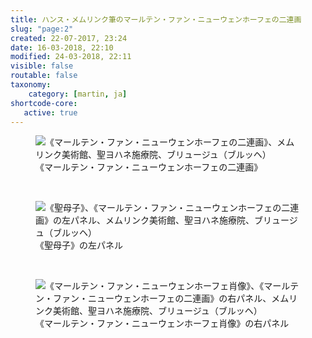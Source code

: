 ```yaml
---
title: ハンス・メムリンク筆のマールテン・ファン・ニューウェンホーフェの二連画
slug: "page:2"
created: 22-07-2017, 23:24
date: 16-03-2018, 22:10
modified: 24-03-2018, 22:11
visible: false
routable: false
taxonomy:
    category: [martin, ja]
shortcode-core:
   active: true
---
```

<figure><picture>
<source
sizes="(max-width: 767px) 98vw, (min-width: 959px) 50vw, 86vw"
srcset="
/user/sites/docs/pages/01.home/06.bruges/01.hopital-saint-jean/03.martin/02.martin_2/martin3-280.webp 280w,
/user/sites/docs/pages/01.home/06.bruges/01.hopital-saint-jean/03.martin/02.martin_2/martin3-380.webp 380w,
/user/sites/docs/pages/01.home/06.bruges/01.hopital-saint-jean/03.martin/02.martin_2/martin3-480.webp 480w,
/user/sites/docs/pages/01.home/06.bruges/01.hopital-saint-jean/03.martin/02.martin_2/martin3-640.webp 640w,
/user/sites/docs/pages/01.home/06.bruges/01.hopital-saint-jean/03.martin/02.martin_2/martin3-840.webp 840w,
/user/sites/docs/pages/01.home/06.bruges/01.hopital-saint-jean/03.martin/02.martin_2/martin3-1280.webp 1280w,
/user/sites/docs/pages/01.home/06.bruges/01.hopital-saint-jean/03.martin/02.martin_2/martin3-1600.webp 1600w,
/user/sites/docs/pages/01.home/06.bruges/01.hopital-saint-jean/03.martin/02.martin_2/martin3-1920.webp 1920w"
type="image/webp" />
<img
src="/user/sites/docs/pages/01.home/06.bruges/01.hopital-saint-jean/03.martin/02.martin_2/martin3-840.jpg" title="《マールテン・ファン・ニューウェンホーフェの二連画》、メムリンク美術館、聖ヨハネ施療院、ブリュージュ（ブルッヘ）" alt="《マールテン・ファン・ニューウェンホーフェの二連画》、メムリンク美術館、聖ヨハネ施療院、ブリュージュ（ブルッヘ）" class="class-70-img"
sizes="(max-width: 767px) 98vw, (min-width: 959px) 50vw, 86vw"
srcset="
/user/sites/docs/pages/01.home/06.bruges/01.hopital-saint-jean/03.martin/02.martin_2/martin3-280.jpg 280w,
/user/sites/docs/pages/01.home/06.bruges/01.hopital-saint-jean/03.martin/02.martin_2/martin3-380.jpg 380w,
/user/sites/docs/pages/01.home/06.bruges/01.hopital-saint-jean/03.martin/02.martin_2/martin3-480.jpg 480w,
/user/sites/docs/pages/01.home/06.bruges/01.hopital-saint-jean/03.martin/02.martin_2/martin3-640.jpg 640w,
/user/sites/docs/pages/01.home/06.bruges/01.hopital-saint-jean/03.martin/02.martin_2/martin3-840.jpg 840w,
/user/sites/docs/pages/01.home/06.bruges/01.hopital-saint-jean/03.martin/02.martin_2/martin3-1280.jpg 1280w,
/user/sites/docs/pages/01.home/06.bruges/01.hopital-saint-jean/03.martin/02.martin_2/martin3-1600.jpg 1600w,
/user/sites/docs/pages/01.home/06.bruges/01.hopital-saint-jean/03.martin/02.martin_2/martin3-1920.jpg 1920w">
</picture><figcaption>《マールテン・ファン・ニューウェンホーフェの二連画》</figcaption></figure>

<br>

<figure><picture>
<source
sizes="(max-width: 767px) 98vw, (min-width: 959px) 50vw, 86vw"
srcset="
/user/sites/docs/pages/01.home/06.bruges/01.hopital-saint-jean/03.martin/02.martin_2/martin4-280.webp 280w,
/user/sites/docs/pages/01.home/06.bruges/01.hopital-saint-jean/03.martin/02.martin_2/martin4-380.webp 380w,
/user/sites/docs/pages/01.home/06.bruges/01.hopital-saint-jean/03.martin/02.martin_2/martin4-480.webp 480w,
/user/sites/docs/pages/01.home/06.bruges/01.hopital-saint-jean/03.martin/02.martin_2/martin4-640.webp 640w,
/user/sites/docs/pages/01.home/06.bruges/01.hopital-saint-jean/03.martin/02.martin_2/martin4-840.webp 840w,
/user/sites/docs/pages/01.home/06.bruges/01.hopital-saint-jean/03.martin/02.martin_2/martin4-1280.webp 1280w,
/user/sites/docs/pages/01.home/06.bruges/01.hopital-saint-jean/03.martin/02.martin_2/martin4-1600.webp 1600w,
/user/sites/docs/pages/01.home/06.bruges/01.hopital-saint-jean/03.martin/02.martin_2/martin4-1920.webp 1920w"
type="image/webp" />
<img
src="/user/sites/docs/pages/01.home/06.bruges/01.hopital-saint-jean/03.martin/02.martin_2/martin4-840.jpg" title="《聖母子》、《マールテン・ファン・ニューウェンホーフェの二連画》の左パネル、メムリンク美術館、聖ヨハネ施療院、ブリュージュ（ブルッヘ）" alt="《聖母子》、《マールテン・ファン・ニューウェンホーフェの二連画》の左パネル、メムリンク美術館、聖ヨハネ施療院、ブリュージュ（ブルッヘ）" class="class-40-img"
sizes="(max-width: 767px) 98vw, (min-width: 959px) 50vw, 86vw"
srcset="
/user/sites/docs/pages/01.home/06.bruges/01.hopital-saint-jean/03.martin/02.martin_2/martin4-280.jpg 280w,
/user/sites/docs/pages/01.home/06.bruges/01.hopital-saint-jean/03.martin/02.martin_2/martin4-380.jpg 380w,
/user/sites/docs/pages/01.home/06.bruges/01.hopital-saint-jean/03.martin/02.martin_2/martin4-480.jpg 480w,
/user/sites/docs/pages/01.home/06.bruges/01.hopital-saint-jean/03.martin/02.martin_2/martin4-640.jpg 640w,
/user/sites/docs/pages/01.home/06.bruges/01.hopital-saint-jean/03.martin/02.martin_2/martin4-840.jpg 840w,
/user/sites/docs/pages/01.home/06.bruges/01.hopital-saint-jean/03.martin/02.martin_2/martin4-1280.jpg 1280w,
/user/sites/docs/pages/01.home/06.bruges/01.hopital-saint-jean/03.martin/02.martin_2/martin4-1600.jpg 1600w,
/user/sites/docs/pages/01.home/06.bruges/01.hopital-saint-jean/03.martin/02.martin_2/martin4-1920.jpg1920w">
</picture><figcaption>《聖母子》の左パネル</figcaption></figure>

<br>

<figure><picture>
<source
sizes="(max-width: 767px) 98vw, (min-width: 959px) 50vw, 86vw"
srcset="
/user/sites/docs/pages/01.home/06.bruges/01.hopital-saint-jean/03.martin/02.martin_2/martin5-280.webp 280w,
/user/sites/docs/pages/01.home/06.bruges/01.hopital-saint-jean/03.martin/02.martin_2/martin5-380.webp 380w,
/user/sites/docs/pages/01.home/06.bruges/01.hopital-saint-jean/03.martin/02.martin_2/martin5-480.webp 480w,
/user/sites/docs/pages/01.home/06.bruges/01.hopital-saint-jean/03.martin/02.martin_2/martin5-640.webp 640w,
/user/sites/docs/pages/01.home/06.bruges/01.hopital-saint-jean/03.martin/02.martin_2/martin5-840.webp 840w,
/user/sites/docs/pages/01.home/06.bruges/01.hopital-saint-jean/03.martin/02.martin_2/martin5-1280.webp 1280w,
/user/sites/docs/pages/01.home/06.bruges/01.hopital-saint-jean/03.martin/02.martin_2/martin5-1600.webp 1600w,
/user/sites/docs/pages/01.home/06.bruges/01.hopital-saint-jean/03.martin/02.martin_2/martin5-1920.webp 1920w"
type="image/webp" />
<img
src="/user/sites/docs/pages/01.home/06.bruges/01.hopital-saint-jean/03.martin/02.martin_2/martin5-840.jpg" title="《マールテン・ファン・ニューウェンホーフェ肖像》、《マールテン・ファン・ニューウェンホーフェの二連画》の右パネル、メムリンク美術館、聖ヨハネ施療院、ブリュージュ（ブルッヘ）" alt="《マールテン・ファン・ニューウェンホーフェ肖像》、《マールテン・ファン・ニューウェンホーフェの二連画》の右パネル、メムリンク美術館、聖ヨハネ施療院、ブリュージュ（ブルッヘ）" class="class-40-img"
sizes="(max-width: 767px) 98vw, (min-width: 959px) 50vw, 86vw"
srcset="
/user/sites/docs/pages/01.home/06.bruges/01.hopital-saint-jean/03.martin/02.martin_2/martin5-280.jpg 280w,
/user/sites/docs/pages/01.home/06.bruges/01.hopital-saint-jean/03.martin/02.martin_2/martin5-380.jpg 380w,
/user/sites/docs/pages/01.home/06.bruges/01.hopital-saint-jean/03.martin/02.martin_2/martin5-480.jpg 480w,
/user/sites/docs/pages/01.home/06.bruges/01.hopital-saint-jean/03.martin/02.martin_2/martin5-640.jpg 640w,
/user/sites/docs/pages/01.home/06.bruges/01.hopital-saint-jean/03.martin/02.martin_2/martin5-840.jpg 840w,
/user/sites/docs/pages/01.home/06.bruges/01.hopital-saint-jean/03.martin/02.martin_2/martin5-1280.jpg 1280w,
/user/sites/docs/pages/01.home/06.bruges/01.hopital-saint-jean/03.martin/02.martin_2/martin5-1600.jpg 1600w,
/user/sites/docs/pages/01.home/06.bruges/01.hopital-saint-jean/03.martin/02.martin_2/martin5-1920.jpg 1920w">
</picture><figcaption>《マールテン・ファン・ニューウェンホーフェ肖像》の右パネル</figcaption></figure>